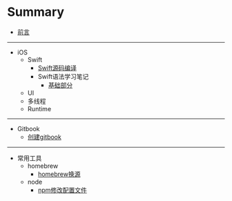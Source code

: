 # Summary

* [前言](README.md)

---

* iOS
  * Swift
    * [Swift源码编译](articles/iOS/swift/Swift源码编译.md)
    * Swift语法学习笔记
      * [基础部分](articles/iOS/swift/language/01_基本数据类型.md)
  * UI
  * 多线程
  * Runtime

---

* Gitbook
  * [创建gitbook](articles/gitbook/01_创建gitbook.md)

---

* 常用工具
  * homebrew
    * [homebrew换源](articles/tool/homebrew/homebrew换源.md)
  * node
    * [npm修改配置文件](articles/tool/node/npm修改配置文件.md)

